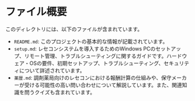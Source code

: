 # ファイル概要

このディレクトリには、以下のファイルが含まれています。

- `README.md`: このプロジェクトの基本的な情報が記載されています。
- `setup.md`: レセコンシステムを導入するためのWindows PCのセットアップ、リモート管理、トラブルシューティングに関するガイドです。ハードウェア・OSの要件、初期セットアップ、トラブルシューティング、セキュリティについて詳述されています。
- `薬歴.md`: 調剤薬局向けのレセコンにおける報酬計算の仕組みや、保守メーカーが受ける可能性の高い問い合わせについて解説しています。また、関連知識を問うクイズも含まれています。

